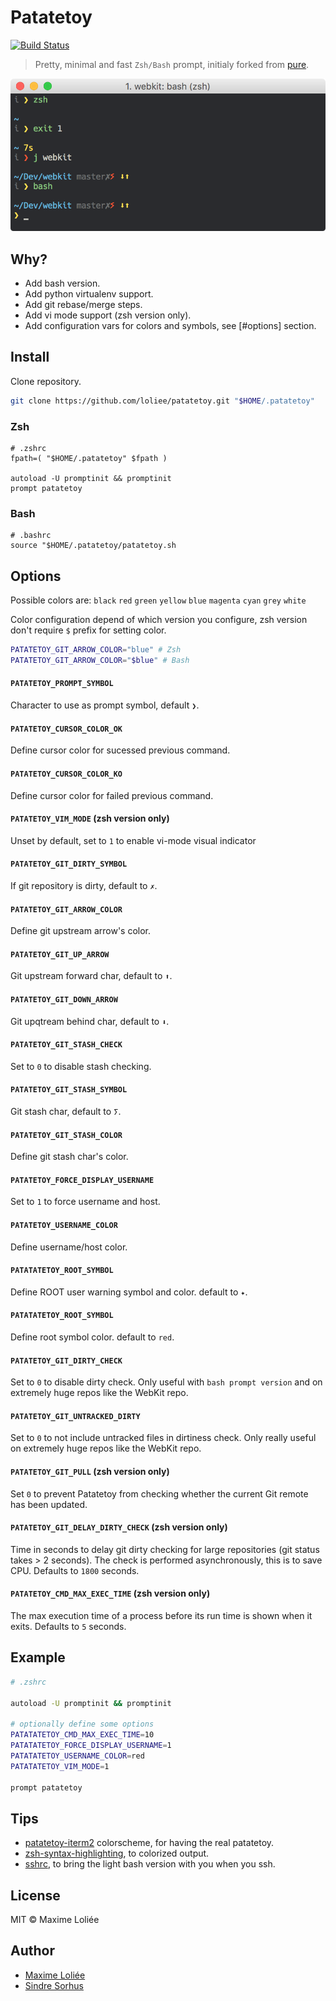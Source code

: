 # Patatetoy

[![Build Status](https://travis-ci.org/loliee/patatetoy.svg?branch=master)](https://travis-ci.org/loliee/patatetoy)

> Pretty, minimal and fast `Zsh/Bash` prompt, initialy forked from [pure](https://github.com/sindresorhus/pure).

![](screenshot.png)

## Why?

- Add bash version.
- Add python virtualenv support.
- Add git rebase/merge steps.
- Add vi mode support (zsh version only).
- Add configuration vars for colors and symbols, see [#options] section.

## Install

Clone repository.

```bash
git clone https://github.com/loliee/patatetoy.git "$HOME/.patatetoy"
```

### Zsh

```
# .zshrc
fpath=( "$HOME/.patatetoy" $fpath )

autoload -U promptinit && promptinit
prompt patatetoy
```

### Bash

```
# .bashrc
source "$HOME/.patatetoy/patatetoy.sh
```

## Options

Possible colors are: `black` `red` `green` `yellow` `blue` `magenta` `cyan` `grey` `white`

Color configuration depend of which version you configure, zsh version don't require `$` prefix for setting color.

```bash
PATATETOY_GIT_ARROW_COLOR="blue" # Zsh
PATATETOY_GIT_ARROW_COLOR="$blue" # Bash
```

#### `PATATETOY_PROMPT_SYMBOL`

Character to use as prompt symbol, default `❯`.

#### `PATATETOY_CURSOR_COLOR_OK`

Define cursor color for sucessed previous command.

#### `PATATETOY_CURSOR_COLOR_KO`

Define cursor color for failed previous command.

#### `PATATETOY_VIM_MODE` **(zsh version only)**

Unset by default, set to `1` to enable vi-mode visual indicator

#### `PATATETOY_GIT_DIRTY_SYMBOL`

If git repository is dirty, default to `✗`.

#### `PATATETOY_GIT_ARROW_COLOR`

Define git upstream arrow's color.

#### `PATATETOY_GIT_UP_ARROW`

Git upstream forward char, default to `⬆`.

#### `PATATETOY_GIT_DOWN_ARROW`

Git upqtream behind char, default to `⬇`.

#### `PATATETOY_GIT_STASH_CHECK`

Set to `0` to disable stash checking.

#### `PATATETOY_GIT_STASH_SYMBOL`

Git stash char, default to `ⵢ`.

#### `PATATETOY_GIT_STASH_COLOR`

Define git stash char's color.

#### `PATATETOY_FORCE_DISPLAY_USERNAME`

Set to `1` to force username and host.

#### `PATATETOY_USERNAME_COLOR`

Define username/host color.

#### `PATATATETOY_ROOT_SYMBOL`

Define ROOT user warning symbol and color. default to `✦`.

#### `PATATATETOY_ROOT_SYMBOL`

Define root symbol color. default to `red`.

#### `PATATETOY_GIT_DIRTY_CHECK`

Set to `0` to disable dirty check. Only useful with `bash prompt version` and on extremely huge repos like the WebKit repo.

#### `PATATETOY_GIT_UNTRACKED_DIRTY`

Set to `0` to not include untracked files in dirtiness check. Only really useful on extremely huge repos like the WebKit repo.

#### `PATATETOY_GIT_PULL` **(zsh version only)**

Set `0` to prevent Patatetoy from checking whether the current Git remote has been updated.

#### `PATATETOY_GIT_DELAY_DIRTY_CHECK` **(zsh version only)**

Time in seconds to delay git dirty checking for large repositories (git status takes > 2 seconds). The check is performed asynchronously, this is to save CPU. Defaults to `1800` seconds.

#### `PATATETOY_CMD_MAX_EXEC_TIME` **(zsh version only)**

The max execution time of a process before its run time is shown when it exits. Defaults to `5` seconds.

## Example

```sh
# .zshrc

autoload -U promptinit && promptinit

# optionally define some options
PATATATETOY_CMD_MAX_EXEC_TIME=10
PATATATETOY_FORCE_DISPLAY_USERNAME=1
PATATATETOY_USERNAME_COLOR=red
PATATATETOY_VIM_MODE=1

prompt patatetoy
```

## Tips

- [patatetoy-iterm2](https://github.com/loliee/patatetoy-iterm2) colorscheme, for having the real patatetoy.
- [zsh-syntax-highlighting](https://github.com/zsh-users/zsh-syntax-highlighting), to colorized output.
- [sshrc](https://github.com/Russell91/sshrc), to bring the light bash version with you when you ssh.

## License

MIT © Maxime Loliée

## Author

- [Maxime Loliée](http://github/loliee)
- [Sindre Sorhus](http://sindresorhus.com)
